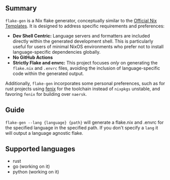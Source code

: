 ## Summary

`flake-gen` is a Nix flake generator, conceptually similar to the [Official Nix Templates](https://github.com/NixOS/templates). It is designed to address specific requirements and preferences:

- **Dev Shell Centric:** Language servers and formatters are included directly within the generated development shell. This is particularly useful for users of minimal NixOS environments who prefer not to install language-specific dependencies globally.
- **No GitHub Actions**
- **Strictly Flake and envrc:** This project focuses _only_ on generating the `flake.nix` and `.envrc` files, avoiding the inclusion of language-specific code within the generated output.

Additionally, `flake-gen` incorporates some personal preferences, such as for rust projects using [fenix](https://github.com/nix-community/fenix) for the toolchain instead of `nixpkgs` unstable, and favoring `fenix` for building over `naersk`.

## Guide

`flake-gen --lang {language} {path}` will generate a flake.nix and .envrc for the specified language in the specified path. If you don't specify a `lang` it will output a language agnostic flake.

## Supported languages

- rust
- go (working on it)
- python (working on it)
